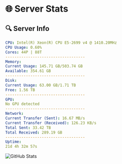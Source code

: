 # 🌐 Server Stats
## 🔍 Server Info
```yaml
CPU: Intel(R) Xeon(R) CPU E5-2699 v4 @ 1410.20MHz
CPU Usage: 0.60%
Cores: 44P | 88T
-----------------------------------
Memory:
Current Usage: 145.71 GB/503.74 GB
Available: 354.61 GB
-----------------------------------
Disk:
Current Usage: 63.00 GB/1.71 TB
Free: 1.56 TB
-----------------------------------
GPU:
No GPU detected
-----------------------------------
Network:
Current Transfer (Sent): 16.67 MB/s
Current Transfer (Received): 126.23 KB/s
Total Sent: 33.42 TB
Total Received: 289.19 GB
-----------------------------------
Uptime:
21d 4h 32m 57s
```
![GitHub Stats](https://img.shields.io/badge/Updated-2025-03-29_01:55:46-blue)